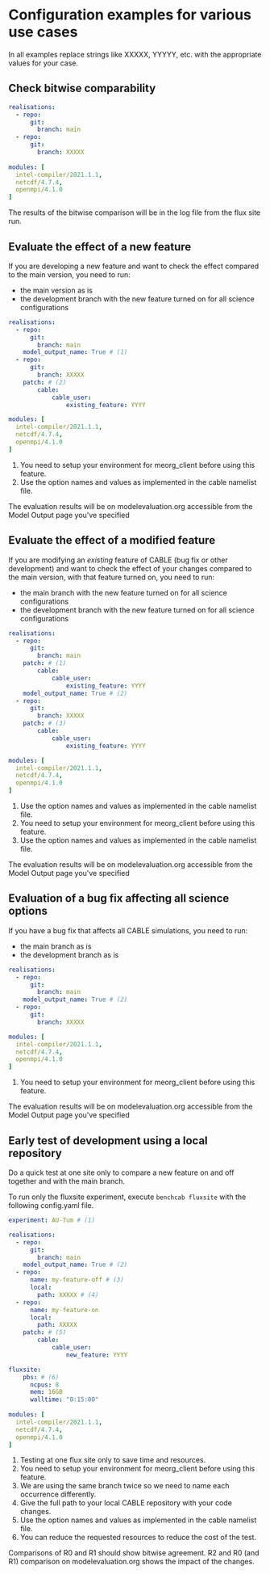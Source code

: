 # Configuration examples for various use cases

In all examples replace strings like XXXXX, YYYYY, etc. with the appropriate values for your case.

## Check bitwise comparability

```yaml
realisations:
  - repo:
      git:
        branch: main
  - repo:
      git:
        branch: XXXXX
  
modules: [
  intel-compiler/2021.1.1,
  netcdf/4.7.4,
  openmpi/4.1.0
]
```

The results of the bitwise comparison will be in the log file from the flux site run.


## Evaluate the effect of a new feature

If you are developing a new feature and want to check the effect compared to the main version, you need to run:

- the main version as is
- the development branch with the new feature turned on for all science configurations

```yaml
realisations:
  - repo:
      git:
        branch: main
    model_output_name: True # (1)
  - repo:
      git:
        branch: XXXXX
    patch: # (2)
        cable:
            cable_user:
                existing_feature: YYYY

modules: [
  intel-compiler/2021.1.1,
  netcdf/4.7.4,
  openmpi/4.1.0
]
```

1. You need to setup your environment for meorg_client before using this feature. 
2. Use the option names and values as implemented in the cable namelist file.

The evaluation results will be on modelevaluation.org accessible from the Model Output page you've specified

## Evaluate the effect of a modified feature

If you are modifying an *existing* feature of CABLE (bug fix or other development) and want to check the effect of your changes compared to the main version, with that feature turned on, you need to run:

- the main branch with the new feature turned on for all science configurations
- the development branch with the new feature turned on for all science configurations

```yaml
realisations:
  - repo:
      git:
        branch: main
    patch: # (1)
        cable:
            cable_user:
                existing_feature: YYYY
    model_output_name: True # (2)
  - repo:
      git:
        branch: XXXXX
    patch: # (3)
        cable:
            cable_user:
                existing_feature: YYYY

modules: [
  intel-compiler/2021.1.1,
  netcdf/4.7.4,
  openmpi/4.1.0
]
```

1. Use the option names and values as implemented in the cable namelist file.
2. You need to setup your environment for meorg_client before using this feature. 
3. Use the option names and values as implemented in the cable namelist file.

The evaluation results will be on modelevaluation.org accessible from the Model Output page you've specified

## Evaluation of a bug fix affecting all science options

If you have a bug fix that affects all CABLE simulations, you need to run:

- the main branch as is
- the development branch as is

```yaml
realisations:
  - repo:
      git:
        branch: main
    model_output_name: True # (2)
  - repo:
      git:
        branch: XXXXX

modules: [
  intel-compiler/2021.1.1,
  netcdf/4.7.4,
  openmpi/4.1.0
]
```

1. You need to setup your environment for meorg_client before using this feature. 

The evaluation results will be on modelevaluation.org accessible from the Model Output page you've specified

## Early test of development using a local repository 

Do a quick test at one site only to compare a new feature on and off together and with the main branch.

To run only the fluxsite experiment, execute `benchcab fluxsite` with the following config.yaml file.

```yaml
experiment: AU-Tum # (1)

realisations:
  - repo:
      git:
        branch: main
    model_output_name: True # (2)
  - repo:
      name: my-feature-off # (3)
      local:
        path: XXXXX # (4)
  - repo:
      name: my-feature-on
      local:
        path: XXXXX
    patch: # (5)
        cable:
            cable_user:
                new_feature: YYYY

fluxsite:
    pbs: # (6)
      ncpus: 8
      mem: 16GB
      walltime: "0:15:00"
  
modules: [
  intel-compiler/2021.1.1,
  netcdf/4.7.4,
  openmpi/4.1.0
]
```

1. Testing at one flux site only to save time and resources.
2. You need to setup your environment for meorg_client before using this feature.
3. We are using the same branch twice so we need to name each occurrence differently.
4. Give the full path to your local CABLE repository with your code changes.
5. Use the option names and values as implemented in the cable namelist file.
6. You can reduce the requested resources to reduce the cost of the test.

Comparisons of R0 and R1 should show bitwise agreement. R2 and R0 (and R1) comparison on modelevaluation.org shows the impact of the changes.